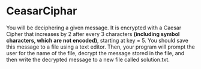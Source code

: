 ﻿# CeasarCiphar

You will be deciphering a given message. It is encrypted with a Caesar Cipher that increases by 2 after every 3 characters 
<b>(including symbol characters, which are not encoded)</b>, starting at key = 5. You should save this message to a file using a text editor. 
Then, your program will prompt the user for the name of the file, decrypt the message stored in the file, and then write the decrypted message to a new file called solution.txt.
